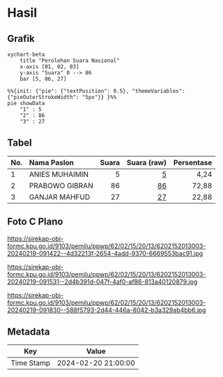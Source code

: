 # Hasil

## Grafik

```mermaid
xychart-beta
    title "Perolehan Suara Nasional"
    x-axis [01, 02, 03]
    y-axis "Suara" 0 --> 86
    bar [5, 86, 27]
```

```mermaid
%%{init: {"pie": {"textPosition": 0.5}, "themeVariables": {"pieOuterStrokeWidth": "5px"}} }%%
pie showData
    "1" : 5
    "2" : 86
    "3" : 27
```

## Tabel

| No. | Nama Paslon    | Suara | Suara (raw) | Persentase |
|:--- |:-------------- | -----:| -----------:| ----------:|
| 1   | ANIES MUHAIMIN | 5     | [5][p-1]    | 4,24       |
| 2   | PRABOWO GIBRAN | 86    | [86][p-2]   | 72,88      |
| 3   | GANJAR MAHFUD  | 27    | [27][p-3]   | 22,88      |


[p-1]: https://github.com/gigit-pemilu/pemilu-2024/blob/main/pilpres/hitung-suara/sub/62-kalimantan-tengah/sub/02-kotawaringin-timur/sub/15-bukit-santuai/sub/2013-tumbang-batu/sub/003-tps/sub/paslon-1.txt
[p-2]: https://github.com/gigit-pemilu/pemilu-2024/blob/main/pilpres/hitung-suara/sub/62-kalimantan-tengah/sub/02-kotawaringin-timur/sub/15-bukit-santuai/sub/2013-tumbang-batu/sub/003-tps/sub/paslon-2.txt
[p-3]: https://github.com/gigit-pemilu/pemilu-2024/blob/main/pilpres/hitung-suara/sub/62-kalimantan-tengah/sub/02-kotawaringin-timur/sub/15-bukit-santuai/sub/2013-tumbang-batu/sub/003-tps/sub/paslon-3.txt

## Foto C Plano

https://sirekap-obj-formc.kpu.go.id/9103/pemilu/ppwp/62/02/15/20/13/6202152013003-20240219-091422--4d32213f-2654-4add-9370-6669553bac91.jpg

https://sirekap-obj-formc.kpu.go.id/9103/pemilu/ppwp/62/02/15/20/13/6202152013003-20240219-091531--2d4b391d-047f-4af0-af86-813a40120879.jpg

https://sirekap-obj-formc.kpu.go.id/9103/pemilu/ppwp/62/02/15/20/13/6202152013003-20240219-091830--588f5793-2d44-446a-8042-b3a329ab4bb6.jpg


## Metadata

| Key        | Value               |
| ---------- | ------------------- |
| Time Stamp | 2024-02-20 21:00:00 |



